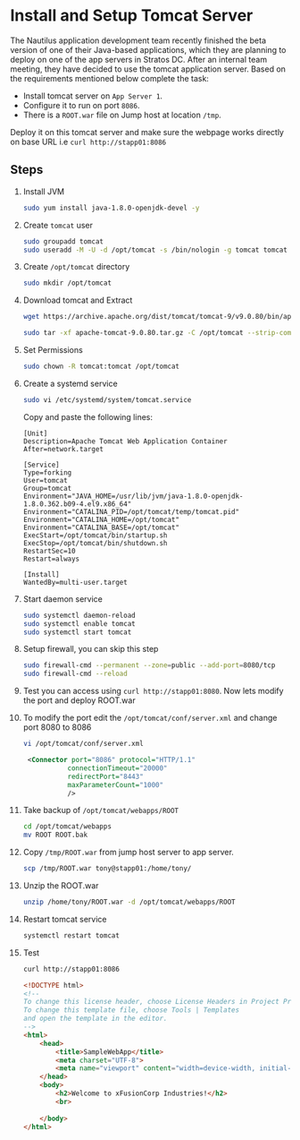 # Install and Setup Tomcat Server

The Nautilus application development team recently finished the beta version of one of their Java-based applications, which they are planning to deploy on one of the app servers in Stratos DC. After an internal team meeting, they have decided to use the tomcat application server. Based on the requirements mentioned below complete the task:

- Install tomcat server on `App Server 1`.
- Configure it to run on port `8086`.
- There is a `ROOT.war` file on Jump host at location `/tmp`.

Deploy it on this tomcat server and make sure the webpage works directly on base URL i.e `curl http://stapp01:8086`

## Steps

1. Install JVM

    ```sh
    sudo yum install java-1.8.0-openjdk-devel -y
    ```

2. Create `tomcat` user

    ```sh
    sudo groupadd tomcat
    sudo useradd -M -U -d /opt/tomcat -s /bin/nologin -g tomcat tomcat
    ```

3. Create `/opt/tomcat` directory

    ```sh
    sudo mkdir /opt/tomcat
    ```

4. Download tomcat and Extract

    ```sh
    wget https://archive.apache.org/dist/tomcat/tomcat-9/v9.0.80/bin/apache-tomcat-9.0.80.tar.gz

    sudo tar -xf apache-tomcat-9.0.80.tar.gz -C /opt/tomcat --strip-components=1
    ```

5. Set Permissions

    ```sh
    sudo chown -R tomcat:tomcat /opt/tomcat
    ```

6. Create a systemd service

    ```sh
    sudo vi /etc/systemd/system/tomcat.service
    ```

    Copy and paste the following lines:

    ```text
    [Unit]
    Description=Apache Tomcat Web Application Container
    After=network.target

    [Service]
    Type=forking
    User=tomcat
    Group=tomcat
    Environment="JAVA_HOME=/usr/lib/jvm/java-1.8.0-openjdk-1.8.0.362.b09-4.el9.x86_64"
    Environment="CATALINA_PID=/opt/tomcat/temp/tomcat.pid"
    Environment="CATALINA_HOME=/opt/tomcat"
    Environment="CATALINA_BASE=/opt/tomcat"
    ExecStart=/opt/tomcat/bin/startup.sh
    ExecStop=/opt/tomcat/bin/shutdown.sh
    RestartSec=10
    Restart=always

    [Install]
    WantedBy=multi-user.target
    ```

7. Start daemon service

    ```sh
    sudo systemctl daemon-reload
    sudo systemctl enable tomcat
    sudo systemctl start tomcat
    ```

8. Setup firewall, you can skip this step

    ```sh
    sudo firewall-cmd --permanent --zone=public --add-port=8080/tcp
    sudo firewall-cmd --reload
    ```

9. Test you can access using `curl http://stapp01:8080`. Now lets modify the port and deploy ROOT.war

10. To modify the port edit the `/opt/tomcat/conf/server.xml` and change port 8080 to 8086

    ```sh
    vi /opt/tomcat/conf/server.xml
    ```

    ```xml
     <Connector port="8086" protocol="HTTP/1.1"
               connectionTimeout="20000"
               redirectPort="8443"
               maxParameterCount="1000"
               />
    ```

11. Take backup of `/opt/tomcat/webapps/ROOT`

    ```sh
    cd /opt/tomcat/webapps
    mv ROOT ROOT.bak
    ```

12. Copy `/tmp/ROOT.war` from jump host server to app server.

    ```sh
    scp /tmp/ROOT.war tony@stapp01:/home/tony/
    ```

13. Unzip the ROOT.war

    ```sh
    unzip /home/tony/ROOT.war -d /opt/tomcat/webapps/ROOT
    ```

14. Restart tomcat service

    ```sh
    systemctl restart tomcat
    ```

15. Test

    ```sh
    curl http://stapp01:8086
    ```

    ```html
    <!DOCTYPE html>
    <!--
    To change this license header, choose License Headers in Project Properties.
    To change this template file, choose Tools | Templates
    and open the template in the editor.
    -->
    <html>
        <head>
            <title>SampleWebApp</title>
            <meta charset="UTF-8">
            <meta name="viewport" content="width=device-width, initial-scale=1.0">
        </head>
        <body>
            <h2>Welcome to xFusionCorp Industries!</h2>
            <br>
        
        </body>
    </html>
    ```
